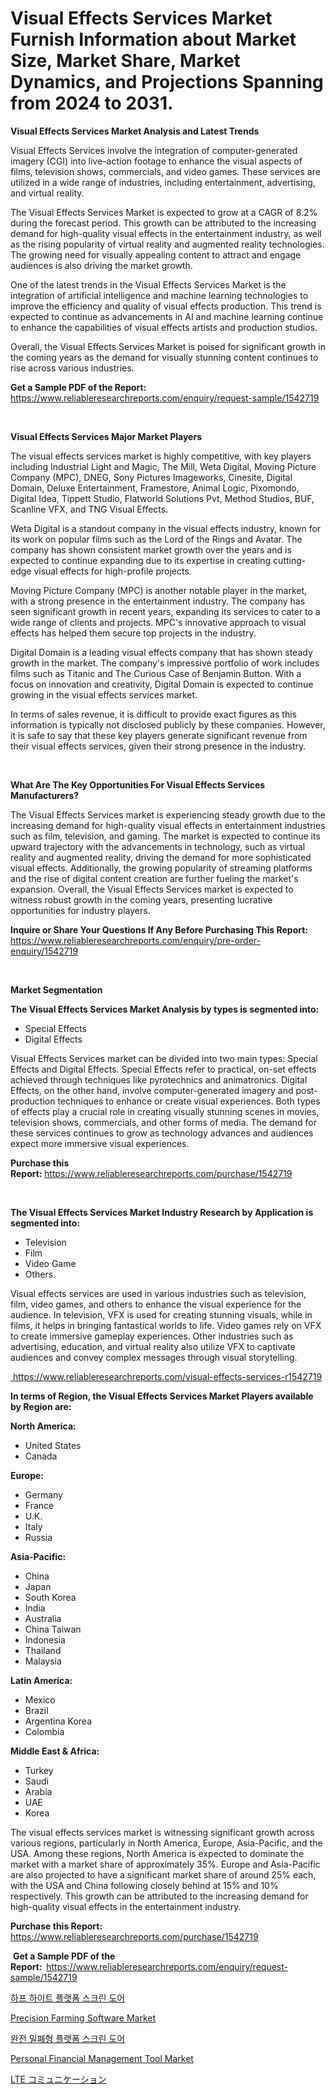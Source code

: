 <p><h1>Visual Effects Services Market Furnish Information about Market Size, Market Share, Market Dynamics, and Projections Spanning from 2024 to 2031.</h1></p><p><strong>Visual Effects Services Market Analysis and Latest Trends</strong></p>
<p><p>Visual Effects Services involve the integration of computer-generated imagery (CGI) into live-action footage to enhance the visual aspects of films, television shows, commercials, and video games. These services are utilized in a wide range of industries, including entertainment, advertising, and virtual reality.</p><p>The Visual Effects Services Market is expected to grow at a CAGR of 8.2% during the forecast period. This growth can be attributed to the increasing demand for high-quality visual effects in the entertainment industry, as well as the rising popularity of virtual reality and augmented reality technologies. The growing need for visually appealing content to attract and engage audiences is also driving the market growth.</p><p>One of the latest trends in the Visual Effects Services Market is the integration of artificial intelligence and machine learning technologies to improve the efficiency and quality of visual effects production. This trend is expected to continue as advancements in AI and machine learning continue to enhance the capabilities of visual effects artists and production studios.</p><p>Overall, the Visual Effects Services Market is poised for significant growth in the coming years as the demand for visually stunning content continues to rise across various industries.</p></p>
<p><strong>Get a Sample PDF of the Report:&nbsp;</strong> <a href="https://www.reliableresearchreports.com/enquiry/request-sample/1542719">https://www.reliableresearchreports.com/enquiry/request-sample/1542719</a></p>
<p>&nbsp;</p>
<p><strong>Visual Effects Services Major Market Players</strong></p>
<p><p>The visual effects services market is highly competitive, with key players including Industrial Light and Magic, The Mill, Weta Digital, Moving Picture Company (MPC), DNEG, Sony Pictures Imageworks, Cinesite, Digital Domain, Deluxe Entertainment, Framestore, Animal Logic, Pixomondo, Digital Idea, Tippett Studio, Flatworld Solutions Pvt, Method Studios, BUF, Scanline VFX, and TNG Visual Effects.</p><p>Weta Digital is a standout company in the visual effects industry, known for its work on popular films such as the Lord of the Rings and Avatar. The company has shown consistent market growth over the years and is expected to continue expanding due to its expertise in creating cutting-edge visual effects for high-profile projects.</p><p>Moving Picture Company (MPC) is another notable player in the market, with a strong presence in the entertainment industry. The company has seen significant growth in recent years, expanding its services to cater to a wide range of clients and projects. MPC's innovative approach to visual effects has helped them secure top projects in the industry.</p><p>Digital Domain is a leading visual effects company that has shown steady growth in the market. The company's impressive portfolio of work includes films such as Titanic and The Curious Case of Benjamin Button. With a focus on innovation and creativity, Digital Domain is expected to continue growing in the visual effects services market.</p><p>In terms of sales revenue, it is difficult to provide exact figures as this information is typically not disclosed publicly by these companies. However, it is safe to say that these key players generate significant revenue from their visual effects services, given their strong presence in the industry.</p></p>
<p>&nbsp;</p>
<p><strong>What Are The Key Opportunities For Visual Effects Services Manufacturers?</strong></p>
<p><p>The Visual Effects Services market is experiencing steady growth due to the increasing demand for high-quality visual effects in entertainment industries such as film, television, and gaming. The market is expected to continue its upward trajectory with the advancements in technology, such as virtual reality and augmented reality, driving the demand for more sophisticated visual effects. Additionally, the growing popularity of streaming platforms and the rise of digital content creation are further fueling the market's expansion. Overall, the Visual Effects Services market is expected to witness robust growth in the coming years, presenting lucrative opportunities for industry players.</p></p>
<p><strong>Inquire or Share Your Questions If Any Before Purchasing This Report:</strong> <a href="https://www.reliableresearchreports.com/enquiry/pre-order-enquiry/1542719">https://www.reliableresearchreports.com/enquiry/pre-order-enquiry/1542719</a></p>
<p>&nbsp;</p>
<p><strong>Market Segmentation</strong></p>
<p><strong>The Visual Effects Services Market Analysis by types is segmented into:</strong></p>
<p><ul><li>Special Effects</li><li>Digital Effects</li></ul></p>
<p><p>Visual Effects Services market can be divided into two main types: Special Effects and Digital Effects. Special Effects refer to practical, on-set effects achieved through techniques like pyrotechnics and animatronics. Digital Effects, on the other hand, involve computer-generated imagery and post-production techniques to enhance or create visual experiences. Both types of effects play a crucial role in creating visually stunning scenes in movies, television shows, commercials, and other forms of media. The demand for these services continues to grow as technology advances and audiences expect more immersive visual experiences.</p></p>
<p><strong>Purchase this Report:&nbsp;</strong><a href="https://www.reliableresearchreports.com/purchase/1542719">https://www.reliableresearchreports.com/purchase/1542719</a></p>
<p>&nbsp;</p>
<p><strong>The Visual Effects Services Market Industry Research by Application is segmented into:</strong></p>
<p><ul><li>Television</li><li>Film</li><li>Video Game</li><li>Others</li></ul></p>
<p><p>Visual effects services are used in various industries such as television, film, video games, and others to enhance the visual experience for the audience. In television, VFX is used for creating stunning visuals, while in films, it helps in bringing fantastical worlds to life. Video games rely on VFX to create immersive gameplay experiences. Other industries such as advertising, education, and virtual reality also utilize VFX to captivate audiences and convey complex messages through visual storytelling.</p></p>
<p><a href="https://www.reliableresearchreports.com/visual-effects-services-r1542719">&nbsp;https://www.reliableresearchreports.com/visual-effects-services-r1542719</a></p>
<p><strong>In terms of Region, the Visual Effects Services Market Players available by Region are:</strong></p>
<p>
    <p> <strong> North America: </strong>
        <ul>
            <li>United States</li>
            <li>Canada</li>
        </ul>
        </p> 
    <p> <strong> Europe: </strong>
        <ul>
            <li>Germany</li>
            <li>France</li>
            <li>U.K.</li>
            <li>Italy</li>
            <li>Russia</li>
        </ul>
        </p> 
    <p> <strong> Asia-Pacific: </strong>
        <ul>
            <li>China</li>
            <li>Japan</li>
            <li>South Korea</li>
            <li>India</li>
            <li>Australia</li>
            <li>China Taiwan</li>
            <li>Indonesia</li>
            <li>Thailand</li>
            <li>Malaysia</li>
        </ul>
        </p> 
    <p> <strong> Latin America: </strong>
        <ul>
            <li>Mexico</li>
            <li>Brazil</li>
            <li>Argentina Korea</li>
            <li>Colombia</li>
        </ul>
        </p> 
    <p> <strong> Middle East & Africa: </strong>
        <ul>
            <li>Turkey</li>
            <li>Saudi</li>
            <li>Arabia</li>
            <li>UAE</li>
            <li>Korea</li>
        </ul>
    </p>
    </p>
<p><p>The visual effects services market is witnessing significant growth across various regions, particularly in North America, Europe, Asia-Pacific, and the USA. Among these regions, North America is expected to dominate the market with a market share of approximately 35%. Europe and Asia-Pacific are also projected to have a significant market share of around 25% each, with the USA and China following closely behind at 15% and 10% respectively. This growth can be attributed to the increasing demand for high-quality visual effects in the entertainment industry.</p></p>
<p><strong>Purchase this Report: </strong><a href="https://www.reliableresearchreports.com/purchase/1542719">https://www.reliableresearchreports.com/purchase/1542719</a></p>
<p>&nbsp;<strong>Get a Sample PDF of the Report:&nbsp;&nbsp;</strong><a href="https://www.reliableresearchreports.com/enquiry/request-sample/1542719">https://www.reliableresearchreports.com/enquiry/request-sample/1542719</a></p>
<p><strong></strong></p>
<p><p><a href="https://github.com/admichael111/Market-Research-Report-List-2/blob/main/207935185964.md">하프 하이트 플랫폼 스크린 도어</a></p><p><a href="https://github.com/LiamDavis60/Market-Research-Report-List-2/blob/main/precision-farming-software-market.md">Precision Farming Software Market</a></p><p><a href="https://github.com/msujons1512/Market-Research-Report-List-2/blob/main/445014385965.md">완전 밀폐형 플랫폼 스크린 도어</a></p><p><a href="https://github.com/ernidarwin455/Market-Research-Report-List-2/blob/main/personal-financial-management-tool-market.md">Personal Financial Management Tool Market</a></p><p><a href="https://github.com/JessKilback/Market-Research-Report-List-2/blob/main/758062868794.md">LTE コミュニケーション</a></p></p>